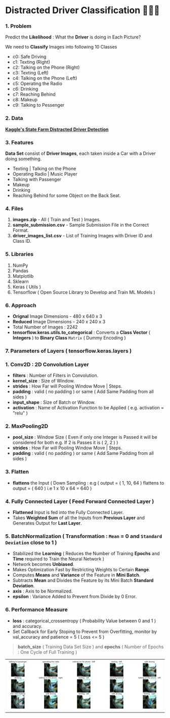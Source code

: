 # Distracted Driver Classification 🚗🚙🚌

### 1. Problem

Predict the **Likelihood** : What the **Driver** is doing in Each Picture?

We need to **Classify** Images into following 10 Classes 

- c0: Safe Driving
- c1: Texting (Right) 
- c2: Talking on the Phone (Right)
- c3: Texting (Left)
- c4: Talking on the Phone (Left)
- c5: Operating the Radio
- c6: Drinking
- c7: Reaching Behind
- c8: Makeup
- c9: Talking to Pessenger

### 2. Data

**[Kaggle's State Farm Distracted Driver Detection](https://www.kaggle.com/c/state-farm-distracted-driver-detection/data)**

### 3. Features

**Data Set** consist of **Driver Images**, each taken inside a Car with a Driver doing something.
- Texting | Talking on the Phone
- Operating Radio | Music Player
- Talking with Passenger
- Makeup
- Drinking 
- Reaching Behind for some Object on the Back Seat.

### 4. Files 
1. **images.zip** - All ( Train and Test ) Images.
2. **sample_submission.csv** - Sample Submission File in the Correct Format.
3. **driver_images_list.csv** - List of Training Images with Driver ID and Class ID.

### 5. Libraries
1. NumPy
2. Pandas
3. Matplotlib
4. Sklearn
5. Keras ( Utils )
6. Tensorflow ( Open Source Library to Develop and Train ML Models )

### 6. Approach
- **Orignal** Image Dimensions - 480 x 640 x 3
- **Reduced** Image Dimensions - 240 x 240 x 3
- Total Number of Images : 2242
- **tensorflow.keras.utils.to_categorical** : Converts a **Class Vector** ( **Integers** ) to **Binary Class** `Matrix` ( Dummy Encoding )

### 7. Parameters of Layers ( **tensorflow.keras.layers**  )

### 1. **Conv2D** : 2D Convolution Layer 
- **filters** : Number of Filters in Convolution.
- **kernel_size** : Size of Window. 
- **strides** : How Far will Pooling Window Move | Steps.
- **padding** : valid ( no padding ) or same ( Add Same Padding from all sides )
- **input_shape** : Size of Batch or Window.
- **activation** : Name of Activation Function to be Applied ( e.g. activation = "relu" ) 

### 2. MaxPooling2D
- **pool_size** : Window Size ( Even if only one Integer is Passed it will be considered for both e.g. If 2 is Passes it is ( 2, 2 ) )
- **strides** : How Far will Pooling Window Move | Steps.
- **padding** : valid ( no padding ) or same ( Add Same Padding from all sides )

### 3. Flatten
- **flattens** the Input ( Down Sampling :  e.g ( output = ( 1, 10, 64 ) flattens to output = ( 640 ) i.e 1 x 10 x 64 = 640 )

### 4. Fully Connected Layer ( Feed Forward Connected Layer )
- **Flattened** Input is fed into the Fully Connected Layer.
- Takes **Weighted Sum** of all the Inputs from **Previous Layer** and Generates Output for **Last Layer**.

### 5. BatchNormalization ( Transformation : `Mean` = 0 and `Standard Deviation` close to 1  )
- Stabilized the **Learning** ( Reduces the Number of Training **Epochs** and **Time** required to Train the Neural Network )
- Network becomes **Unbiased**.
- Makes Optimization Fast by Restricting Weights to Certain **Range**.
- Computes **Means** and **Variance** of the Feature in **Mini Batch**.
- Subtracts **Mean** and Divides the Feature by its Mini Batch **Standard Deviation**.
- **axis** : Axis to be Normalized. 
- **epsilon** : Variance Added to Prevent from Divide by 0 Error.

### 6. Performance Measure 
- **loss** : categorical_crossentropy ( Probability Value between 0 and 1 ) and accuracy.
- Set Callback for Early Stoping to Prevent from Overfitting, monitor by val_accuracy and patience = 5 ( Loss <= 5 )

> **batch_size** ( Training Data Set Size ) and **epochs** ( Number of Epochs : One Cycle of Full Training )

<table align=center>
  <tr><td><img src="Output.png"></td></tr>
</table>
